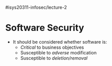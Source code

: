 #isys20311-infosec/lecture-2 
# Software Security

- It should be considered whether software is:
	- *Critical* to business objectives
	- Susceptible to *adverse* modification
	- Susceptible to *deletion/removal*